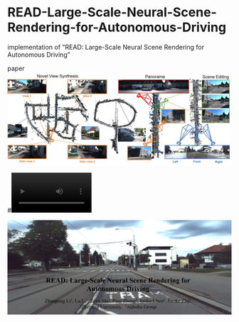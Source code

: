 # READ-Large-Scale-Neural-Scene-Rendering-for-Autonomous-Driving
implementation of "READ:  Large-Scale Neural Scene Rendering for Autonomous Driving"

paper 
![contents](./image/main.jpg)

#<video src='./image/NovelView.mp4' width=180/>
#https://github.com/JOP-Lee/READ-Large-Scale-Neural-Scene-Rendering-for-Autonomous-Driving/tree/main/image/main.mp4
#[![Watch the video](https://github.com/JOP-Lee/READ-Large-Scale-Neural-Scene-Rendering-for-Autonomous-Driving/tree/main/image/main.mp4)]
#[![Watch the video](https://i.ytimg.com/an_webp/kC-bwky4e7Q/mqdefault_6s.webp?du=3000&sqp=CIDh7JMG&rs=AOn4CLAE5KzsOlrQzpZVB2DYJbC4UMOhGQ)](https://youtu.be/kC-bwky4e7Q)
#[<img src="https://i.ytimg.com/an_webp/kC-bwky4e7Q/mqdefault_6s.webp?du=3000&sqp=CIDh7JMG&rs=AOn4CLAE5KzsOlrQzpZVB2DYJbC4UMOhGQ" width="50%">](https://youtu.be/kC-bwky4e7Q)

[![Watch the video](./image/video.png)](https://youtu.be/kC-bwky4e7Q)
